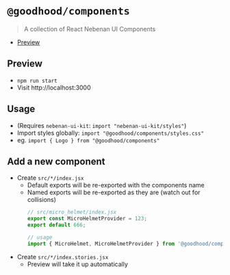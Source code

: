 # `@goodhood/components`

> A collection of React Nebenan UI Components

- [Preview](https://goodhood-eu.github.io/goodhood/packages/components/preview/)

## Preview

- `npm run start`
- Visit http://localhost:3000

## Usage

- (Requires `nebenan-ui-kit`: `import "nebenan-ui-kit/styles"`)
- Import styles globally: `import "@goodhood/components/styles.css"`
- eg. `import { Logo } from "@goodhood/components"`

## Add a new component

- Create `src/*/index.jsx`
    - Default exports will be re-exported with the components name
    - Named exports will be re-exported as they are (watch out for collisions)
        ```js
        // src/micro_helmet/index.jsx
        export const MicroHelmetProvider = 123;
        export default 666;
      
        // usage
        import { MicroHelmet, MicroHelmetProvider } from '@goodhood/components';
      ```
- Create `src/*/index.stories.jsx`
    - Preview will take it up automatically


